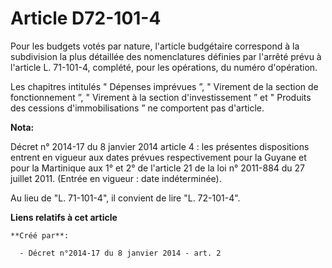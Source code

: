 # Article D72-101-4

Pour les budgets votés par nature, l'article budgétaire correspond à la subdivision la plus détaillée des nomenclatures
définies par l'arrêté prévu à l'article L. 71-101-4, complété, pour les opérations, du numéro d'opération. 

Les chapitres intitulés " Dépenses imprévues ”, " Virement de la section de fonctionnement ”, " Virement à la section
d'investissement ” et " Produits des cessions d'immobilisations ” ne comportent pas d'article.

**Nota:**

Décret n° 2014-17 du 8 janvier 2014 article 4 : les présentes dispositions entrent en vigueur aux dates prévues
respectivement pour la Guyane et pour la Martinique aux 1° et 2° de l'article 21 de la loi n° 2011-884 du 27 juillet 2011.
(Entrée en vigueur : date indéterminée).

Au lieu de "L. 71-101-4", il convient de lire "L. 72-101-4".

**Liens relatifs à cet article**

	**Créé par**:

	  - Décret n°2014-17 du 8 janvier 2014 - art. 2

